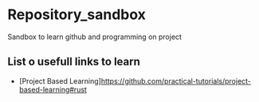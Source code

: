 # Repository_sandbox
Sandbox to learn github and programming on project

## List o usefull links to learn 
- [Project Based Learning]https://github.com/practical-tutorials/project-based-learning#rust
